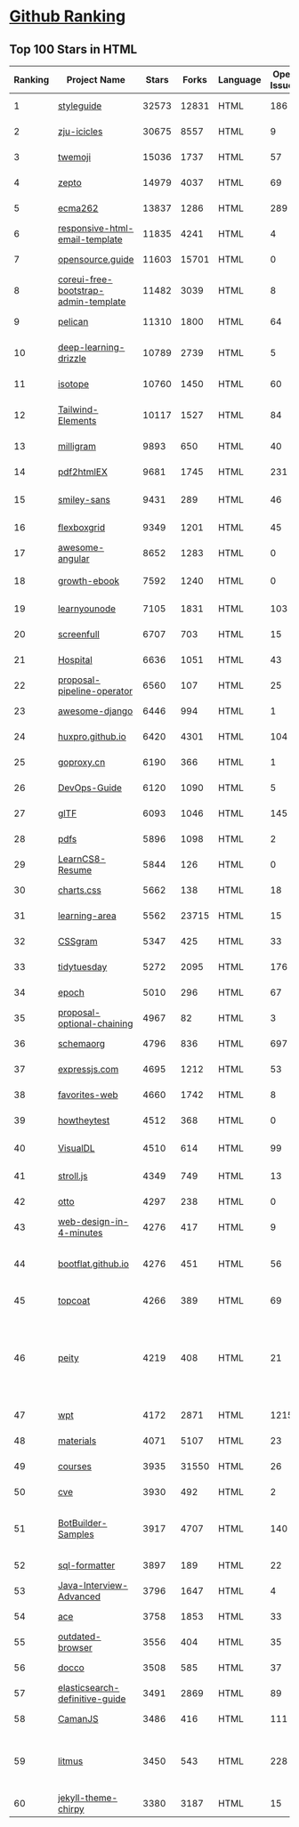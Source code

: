 [Github Ranking](../README.md)
==========

## Top 100 Stars in HTML

| Ranking | Project Name | Stars | Forks | Language | Open Issues | Description | Last Commit |
| ------- | ------------ | ----- | ----- | -------- | ----------- | ----------- | ----------- |
| 1 | [styleguide](https://github.com/google/styleguide) | 32573 | 12831 | HTML | 186 | Style guides for Google-originated open-source projects | 2023-01-05T12:48:16Z |
| 2 | [zju-icicles](https://github.com/QSCTech/zju-icicles) | 30675 | 8557 | HTML | 9 | 浙江大学课程攻略共享计划 | 2023-01-07T03:29:35Z |
| 3 | [twemoji](https://github.com/twitter/twemoji) | 15036 | 1737 | HTML | 57 | Emoji for everyone. https://twemoji.twitter.com/ | 2022-12-13T17:53:45Z |
| 4 | [zepto](https://github.com/madrobby/zepto) | 14979 | 4037 | HTML | 69 | Zepto.js is a minimalist JavaScript library for modern browsers, with a jQuery-compatible API | 2022-09-19T09:37:10Z |
| 5 | [ecma262](https://github.com/tc39/ecma262) | 13837 | 1286 | HTML | 289 | Status, process, and documents for ECMA-262 | 2023-01-05T23:07:49Z |
| 6 | [responsive-html-email-template](https://github.com/leemunroe/responsive-html-email-template) | 11835 | 4241 | HTML | 4 | A free simple responsive HTML email template | 2022-12-21T11:27:01Z |
| 7 | [opensource.guide](https://github.com/github/opensource.guide) | 11603 | 15701 | HTML | 0 | 📚 Community guides for open source creators | 2023-01-05T14:40:49Z |
| 8 | [coreui-free-bootstrap-admin-template](https://github.com/coreui/coreui-free-bootstrap-admin-template) | 11482 | 3039 | HTML | 8 | Free Bootstrap Admin & Dashboard Template  | 2023-01-06T15:52:50Z |
| 9 | [pelican](https://github.com/getpelican/pelican) | 11310 | 1800 | HTML | 64 | Static site generator that supports Markdown and reST syntax. Powered by Python. | 2023-01-06T09:32:51Z |
| 10 | [deep-learning-drizzle](https://github.com/kmario23/deep-learning-drizzle) | 10789 | 2739 | HTML | 5 | Drench yourself in Deep Learning, Reinforcement Learning, Machine Learning, Computer Vision, and NLP by learning from these exciting lectures!! | 2022-12-19T13:01:22Z |
| 11 | [isotope](https://github.com/metafizzy/isotope) | 10760 | 1450 | HTML | 60 | :revolving_hearts: Filter & sort magical layouts | 2021-09-24T03:20:14Z |
| 12 | [Tailwind-Elements](https://github.com/mdbootstrap/Tailwind-Elements) | 10117 | 1527 | HTML | 84 | The most popular independent Tailwind library. 𝙃𝙪𝙜𝙚 collection of Tailwind components, sections and templates 😎 | 2023-01-05T16:23:09Z |
| 13 | [milligram](https://github.com/milligram/milligram) | 9893 | 650 | HTML | 40 | A minimalist CSS framework. | 2022-12-28T11:35:09Z |
| 14 | [pdf2htmlEX](https://github.com/coolwanglu/pdf2htmlEX) | 9681 | 1745 | HTML | 231 | Convert PDF to HTML without losing text or format. | 2022-08-05T10:02:16Z |
| 15 | [smiley-sans](https://github.com/atelier-anchor/smiley-sans) | 9431 | 289 | HTML | 46 | 得意黑 Smiley Sans：一款在人文观感和几何特征中寻找平衡的中文黑体 | 2023-01-07T15:16:52Z |
| 16 | [flexboxgrid](https://github.com/kristoferjoseph/flexboxgrid) | 9349 | 1201 | HTML | 45 | Grid based on CSS3 flexbox | 2020-10-01T09:36:06Z |
| 17 | [awesome-angular](https://github.com/PatrickJS/awesome-angular) | 8652 | 1283 | HTML | 0 | :page_facing_up: A curated list of awesome Angular resources | 2022-12-13T10:03:42Z |
| 18 | [growth-ebook](https://github.com/phodal/growth-ebook) | 7592 | 1240 | HTML | 0 | Growth Engineering: The Definitive Guide。全栈增长工程师指南 | 2022-08-25T23:39:31Z |
| 19 | [learnyounode](https://github.com/workshopper/learnyounode) | 7105 | 1831 | HTML | 103 | Learn You The Node.js For Much Win! An intro to Node.js via a set of self-guided workshops. | 2021-12-04T20:27:04Z |
| 20 | [screenfull](https://github.com/sindresorhus/screenfull) | 6707 | 703 | HTML | 15 | Simple wrapper for cross-browser usage of the JavaScript Fullscreen API | 2022-07-08T13:02:03Z |
| 21 | [Hospital](https://github.com/open-power-workgroup/Hospital) | 6636 | 1051 | HTML | 43 | OpenPower工作组收集汇总的医院开放数据 | 2020-10-27T03:02:37Z |
| 22 | [proposal-pipeline-operator](https://github.com/tc39/proposal-pipeline-operator) | 6560 | 107 | HTML | 25 | A proposal for adding a useful pipe operator to JavaScript. | 2022-11-14T23:37:46Z |
| 23 | [awesome-django](https://github.com/wsvincent/awesome-django) | 6446 | 994 | HTML | 1 | A curated list of awesome things related to Django | 2022-12-09T10:17:02Z |
| 24 | [huxpro.github.io](https://github.com/Huxpro/huxpro.github.io) | 6420 | 4301 | HTML | 104 | My Blog / Jekyll Themes / PWA | 2022-12-30T08:15:02Z |
| 25 | [goproxy.cn](https://github.com/goproxy/goproxy.cn) | 6190 | 366 | HTML | 1 | The most trusted Go module proxy in China. | 2022-08-04T09:17:02Z |
| 26 | [DevOps-Guide](https://github.com/Tikam02/DevOps-Guide) | 6120 | 1090 | HTML | 5 |  DevOps Guide - Development to Production all configurations with basic notes to debug efficiently. | 2022-12-13T14:13:31Z |
| 27 | [glTF](https://github.com/KhronosGroup/glTF) | 6093 | 1046 | HTML | 145 | glTF – Runtime 3D Asset Delivery | 2023-01-04T04:49:56Z |
| 28 | [pdfs](https://github.com/tpn/pdfs) | 5896 | 1098 | HTML | 2 | Technically-oriented PDF Collection (Papers, Specs, Decks, Manuals, etc) | 2022-12-22T20:57:42Z |
| 29 | [LearnCS8-Resume](https://github.com/JordanSchuetz/LearnCS8-Resume) | 5844 | 126 | HTML | 0 | Resume template website for the LearnCS8 Lab 3 | 2021-01-04T06:37:12Z |
| 30 | [charts.css](https://github.com/ChartsCSS/charts.css) | 5662 | 138 | HTML | 18 | Open source CSS framework for data visualization. | 2022-12-25T16:20:29Z |
| 31 | [learning-area](https://github.com/mdn/learning-area) | 5562 | 23715 | HTML | 15 | Github repo for the MDN Learning Area.  | 2023-01-05T04:38:28Z |
| 32 | [CSSgram](https://github.com/una/CSSgram) | 5347 | 425 | HTML | 33 | CSS library for Instagram filters | 2021-08-01T08:43:49Z |
| 33 | [tidytuesday](https://github.com/rfordatascience/tidytuesday) | 5272 | 2095 | HTML | 176 | Official repo for the #tidytuesday project | 2023-01-03T15:58:12Z |
| 34 | [epoch](https://github.com/epochjs/epoch) | 5010 | 296 | HTML | 67 | A general purpose, real-time visualization library. | 2019-02-14T08:38:22Z |
| 35 | [proposal-optional-chaining](https://github.com/tc39/proposal-optional-chaining) | 4967 | 82 | HTML | 3 | None | 2022-01-24T21:12:16Z |
| 36 | [schemaorg](https://github.com/schemaorg/schemaorg) | 4796 | 836 | HTML | 697 | Schema.org - schemas and supporting software | 2022-12-18T14:42:23Z |
| 37 | [expressjs.com](https://github.com/expressjs/expressjs.com) | 4695 | 1212 | HTML | 53 | None | 2023-01-03T09:48:47Z |
| 38 | [favorites-web](https://github.com/cloudfavorites/favorites-web) | 4660 | 1742 | HTML | 8 | 云收藏 Spring Boot 2.X 开源项目 | 2022-09-01T22:30:47Z |
| 39 | [howtheytest](https://github.com/abhivaikar/howtheytest) | 4512 | 368 | HTML | 0 | A collection of public resources about how software companies test their software | 2022-11-19T14:13:42Z |
| 40 | [VisualDL](https://github.com/PaddlePaddle/VisualDL) | 4510 | 614 | HTML | 99 | Deep Learning Visualization Toolkit（『飞桨』深度学习可视化工具 ） | 2023-01-07T04:33:51Z |
| 41 | [stroll.js](https://github.com/hakimel/stroll.js) | 4349 | 749 | HTML | 13 | CSS3 list scroll effects | 2020-07-24T09:23:03Z |
| 42 | [otto](https://github.com/hashicorp/otto) | 4297 | 238 | HTML | 0 | Development and deployment made easy. | 2020-06-26T17:13:47Z |
| 43 | [web-design-in-4-minutes](https://github.com/jgthms/web-design-in-4-minutes) | 4276 | 417 | HTML | 9 | Learn the basics of web design in 4 minutes | 2022-12-06T12:47:34Z |
| 44 | [bootflat.github.io](https://github.com/bootflat/bootflat.github.io) | 4276 | 451 | HTML | 56 | BOOTFLAT is an open source Flat UI KIT based on Bootstrap 3.3.0 CSS framework. It provides a faster, easier and less repetitive way for web developers to create elegant web apps. | 2021-10-23T17:53:11Z |
| 45 | [topcoat](https://github.com/topcoat/topcoat) | 4266 | 389 | HTML | 69 | CSS for clean and fast web apps | 2018-04-18T20:42:03Z |
| 46 | [peity](https://github.com/benpickles/peity) | 4219 | 408 | HTML | 21 | Progressive <svg> pie, donut, bar and line charts | 2020-02-01T09:18:48Z |
| 47 | [wpt](https://github.com/web-platform-tests/wpt) | 4172 | 2871 | HTML | 1215 | Test suites for Web platform specs — including WHATWG, W3C, and others | 2023-01-08T01:54:09Z |
| 48 | [materials](https://github.com/realpython/materials) | 4071 | 5107 | HTML | 23 | Bonus materials, exercises, and example projects for our Python tutorials | 2023-01-05T22:31:53Z |
| 49 | [courses](https://github.com/DataScienceSpecialization/courses) | 3935 | 31550 | HTML | 26 | Course materials for the Data Science Specialization: https://www.coursera.org/specialization/jhudatascience/1 | 2021-03-30T06:51:57Z |
| 50 | [cve](https://github.com/trickest/cve) | 3930 | 492 | HTML | 2 | Gather and update all available and newest CVEs with their PoC. | 2023-01-07T13:49:21Z |
| 51 | [BotBuilder-Samples](https://github.com/microsoft/BotBuilder-Samples) | 3917 | 4707 | HTML | 140 | Welcome to the Bot Framework samples repository. Here you will find task-focused samples in C#, JavaScript and TypeScript to help you get started with the Bot Framework SDK! | 2022-12-07T20:41:29Z |
| 52 | [sql-formatter](https://github.com/jdorn/sql-formatter) | 3897 | 189 | HTML | 22 | A lightweight php class for formatting sql statements. Handles automatic indentation and syntax highlighting. | 2022-12-12T22:11:04Z |
| 53 | [Java-Interview-Advanced](https://github.com/shishan100/Java-Interview-Advanced) | 3796 | 1647 | HTML | 4 | 中华石杉--互联网Java进阶面试训练营 | 2020-04-15T02:27:17Z |
| 54 | [ace](https://github.com/bopoda/ace) | 3758 | 1853 | HTML | 33 | Twitter bootstrap 3 admin template | 2020-04-19T20:09:48Z |
| 55 | [outdated-browser](https://github.com/outdatedbrowser/outdated-browser) | 3556 | 404 | HTML | 35 | A simple tool to identify and upgrade old browsers. | 2019-09-23T13:40:05Z |
| 56 | [docco](https://github.com/jashkenas/docco) | 3508 | 585 | HTML | 37 | Literate Programming can be Quick and Dirty. | 2022-12-08T12:41:06Z |
| 57 | [elasticsearch-definitive-guide](https://github.com/elastic/elasticsearch-definitive-guide) | 3491 | 2869 | HTML | 89 | The Definitive Guide to Elasticsearch | 2021-09-20T14:04:43Z |
| 58 | [CamanJS](https://github.com/meltingice/CamanJS) | 3486 | 416 | HTML | 111 | Javascript HTML5 (Ca)nvas (Man)ipulation | 2020-02-20T14:45:37Z |
| 59 | [litmus](https://github.com/litmuschaos/litmus) | 3450 | 543 | HTML | 228 | Litmus helps  SREs and developers practice chaos engineering in a Cloud-native way. Chaos experiments are published at the ChaosHub  (https://hub.litmuschaos.io). Community notes is at https://hackmd.io/a4Zu_sH4TZGeih-xCimi3Q | 2023-01-03T01:20:57Z |
| 60 | [jekyll-theme-chirpy](https://github.com/cotes2020/jekyll-theme-chirpy) | 3380 | 3187 | HTML | 15 | A minimal, responsive, and powerful Jekyll theme for presenting professional writing. | 2023-01-07T17:57:26Z |

